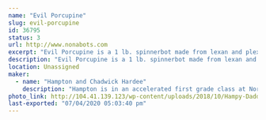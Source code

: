 ```yaml
---
name: "Evil Porcupine"
slug: evil-porcupine
id: 36795
status: 3
url: http://www.nonabots.com
excerpt: "Evil Porcupine is a 1 lb. spinnerbot made from lexan and plexiglass."
description: "Evil Porcupine is a 1 lb. spinnerbot made from lexan and plexiglass."
location: Unassigned
maker:
  - name: "Hampton and Chadwick Hardee"
    description: "Hampton is in an accelerated first grade class at Northlake Parkway Community School in Lake Nona.  He loves watching Battlebots with his daddy!"
photo_link: http://104.41.139.123/wp-content/uploads/2018/10/Hampy-Daddy-1024x683.jpg
last-exported: "07/04/2020 05:03:40 pm"
---
```

